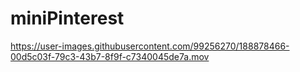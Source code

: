 # miniPinterest

https://user-images.githubusercontent.com/99256270/188878466-00d5c03f-79c3-43b7-8f9f-c7340045de7a.mov

